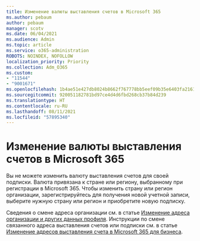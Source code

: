 ```yaml
---
title: Изменение валюты выставления счетов в Microsoft 365
ms.author: pebaum
author: pebaum
manager: scotv
ms.date: 06/04/2021
ms.audience: Admin
ms.topic: article
ms.service: o365-administration
ROBOTS: NOINDEX, NOFOLLOW
localization_priority: Priority
ms.collection: Adm_O365
ms.custom:
- "11544"
- "9001671"
ms.openlocfilehash: 1b4ae51e427db8024b8662f767778bb5eef09b35e6403fa2161365b75cb7f224
ms.sourcegitcommit: 920051182781bd97ce4d4d6fbd268cb37b84d239
ms.translationtype: HT
ms.contentlocale: ru-RU
ms.lasthandoff: 08/11/2021
ms.locfileid: "57895340"
---
```

# <a name="change-your-microsoft-365-billing-currency"></a>Изменение валюты выставления счетов в Microsoft 365

Вы не можете изменить валюту выставления счетов для своей подписки. Валюта привязана к стране или региону, выбранному при регистрации в Microsoft 365. Чтобы изменить страну или регион организации, зарегистрируйтесь для получения новой учетной записи, выберите нужную страну или регион и приобретите новую подписку. 

Сведения о смене адреса организации см. в статье [Изменение адреса организации и других данных профиля](https://docs.microsoft.com/microsoft-365/admin/manage/change-address-contact-and-more). Инструкции по смене связанного адреса выставления счетов или подписки см. в статье [Изменение адресов выставления счета в Microsoft 365 для бизнеса](https://docs.microsoft.com/microsoft-365/commerce/billing-and-payments/change-your-billing-addresses). 